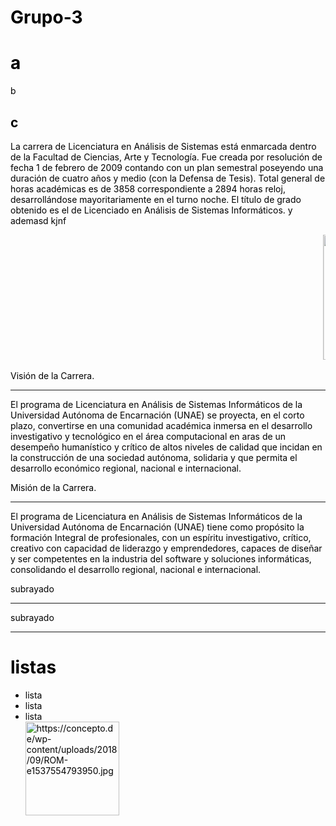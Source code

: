 # Grupo-3
<!DOCTYPE html>
<html>
<head>
	<meta>
	<title>titulo</title>
	<link rel="stylesheet" href="css/estilos.css"> 
</head>
<body background="f2f2f2" text="black"><h1>a</h1>b<h2>c</h2>
	<p>La carrera de Licenciatura en Análisis de Sistemas está enmarcada dentro de la Facultad de Ciencias, Arte y Tecnología. Fue creada por resolución de fecha 1 de febrero de 2009 contando con un plan semestral poseyendo una duración de cuatro años y medio (con la Defensa de Tesis). Total general de horas académicas es de 3858 correspondiente a 2894 horas reloj, desarrollándose mayoritariamente en el turno noche. El título de grado obtenido es el de Licenciado en Análisis de Sistemas Informáticos. y ademasd kjnf</p>
	<marquee><img src="https://www.muycomputer.com/wp-content/uploads/2018/11/memoria-RAM-5-1000x600.jpg" width=400 height=200> <img src="https://concepto.de/wp-content/uploads/2018/09/RAM1-e1537470550128.jpg" width=400 height=200></marquee>
<p>Visión de la Carrera.</p><hr>
	<p>
El programa de Licenciatura en Análisis de Sistemas Informáticos de la Universidad Autónoma de Encarnación (UNAE) se proyecta, en el corto plazo, convertirse en una comunidad académica inmersa en el desarrollo investigativo y tecnológico en el área computacional en aras de un desempeño humanístico y crítico de altos niveles de calidad que incidan en la construcción de una sociedad autónoma, solidaria y que permita el desarrollo económico regional, nacional e internacional.</p>
<p>Misión de la Carrera.</p><hr>
<p>El programa de Licenciatura en Análisis de Sistemas Informáticos de la Universidad Autónoma de Encarnación (UNAE) tiene como propósito la formación Integral de profesionales, con un espíritu investigativo, crítico, creativo con capacidad de liderazgo y emprendedores, capaces de diseñar y ser competentes en la industria del software y soluciones informáticas, consolidando el desarrollo regional, nacional e internacional.</p>
	<p>subrayado</p><hr>
	<p>subrayado</p><hr>
	<h1>listas</h1>
	<ul>
		<li>lista</li>
		<li>lista</li>
		<li>lista</li>
<img width="150px" alt="https://concepto.de/wp-content/uploads/2018/09/ROM-e1537554793950.jpg" src="">
	</ul>
</body>
	</html>
